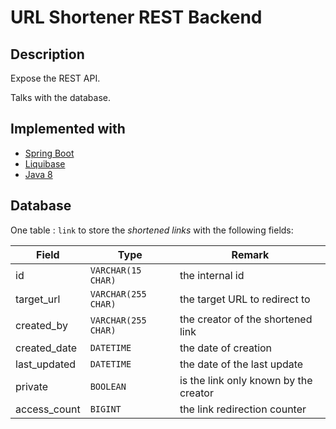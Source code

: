 # URL Shortener REST Backend

## Description

Expose the REST API.

Talks with the database.

## Implemented with

* [Spring Boot](https://spring.io/projects/spring-boot)
* [Liquibase](http://www.liquibase.org/)
* [Java 8](https://www.oracle.com/technetwork/java/javase/downloads/jre8-downloads-2133155.html)

## Database

One table : `link` to store the _shortened links_ with the following fields:

| Field | Type | Remark |
|-------|------|--------|
| id | `VARCHAR(15 CHAR)` | the internal id |
| target_url | `VARCHAR(255 CHAR)` | the target URL to redirect to |
| created_by | `VARCHAR(255 CHAR)` | the creator of the shortened link |
| created_date | `DATETIME` | the date of creation |
| last_updated | `DATETIME` | the date of the last update |
| private | `BOOLEAN` | is the link only known by the creator |
| access_count | `BIGINT` | the link redirection counter |
